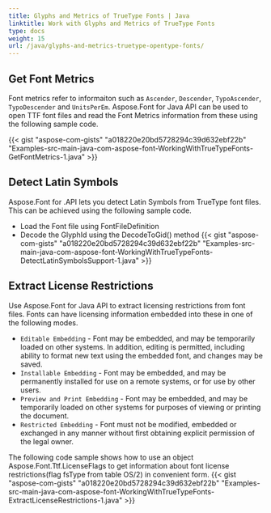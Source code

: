 ```yaml
---
title: Glyphs and Metrics of TrueType Fonts | Java
linktitle: Work with Glyphs and Metrics of TrueType Fonts
type: docs
weight: 15
url: /java/glyphs-and-metrics-truetype-opentype-fonts/
---
```

## **Get Font Metrics**

Font metrics refer to informaiton such as `Ascender`, `Descender`, `TypoAscender`, `TypoDescender` and `UnitsPerEm`. Aspose.Font for Java API can be used to open TTF font files and read the Font Metrics information from these using the following sample code.

{{< gist "aspose-com-gists" "a018220e20bd5728294c39d632ebf22b" "Examples-src-main-java-com-aspose-font-WorkingWithTrueTypeFonts-GetFontMetrics-1.java" >}}

## **Detect Latin Symbols**
Aspose.Font for .API lets you detect Latin Symbols from TrueType font files. This can be achieved using the following sample code.

 * Load the Font file using FontFileDefinition
 * Decode the GlyphId using the DecodeToGid() method
 {{< gist "aspose-com-gists" "a018220e20bd5728294c39d632ebf22b" "Examples-src-main-java-com-aspose-font-WorkingWithTrueTypeFonts-DetectLatinSymbolsSupport-1.java" >}}

## **Extract License Restrictions**
Use Aspose.Font for Java API to extract licensing restrictions from font files. Fonts can have licensing information embedded into these in one of the following modes.

 * `Editable Embedding` - Font may be embedded, and may be temporarily loaded on other systems. In addition, editing is permitted, including ability to format new text using the embedded font, and changes may be saved.
 * `Installable Embedding` - Font may be embedded, and may be permanently installed for use on a remote systems, or for use by other users.
 * `Preview and Print Embedding` - Font may be embedded, and may be temporarily loaded on other systems for purposes of viewing or printing the document.
 * `Restricted Embedding` - Font must not be modified, embedded or exchanged in any manner without first obtaining explicit permission of the legal owner.

The following code sample shows how to use an object Aspose.Font.Ttf.LicenseFlags to get information about font license restrictions(flag fsType from table OS/2) in convenient form.
{{< gist "aspose-com-gists" "a018220e20bd5728294c39d632ebf22b" "Examples-src-main-java-com-aspose-font-WorkingWithTrueTypeFonts-ExtractLicenseRestrictions-1.java" >}}
